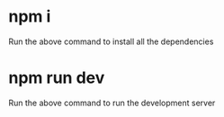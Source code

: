 # npm i
Run the above command to install all the dependencies

# npm run dev
Run the above command to run the development server
